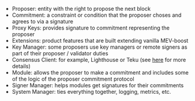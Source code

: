 - Proposer: entity with the right to propose the next block
- Commitment: a constraint or condition that the proposer choses and agrees to via a signature
- Proxy Keys: provides signature to commitment representing the proposer
- Extensions: product features that are built extending vanilla MEV-boost
- Key Manager: some proposers use key managers or remote signers as part of their proposer / validator duties
- Consensus Client: for example, Lighthouse or Teku (see [here](https://ethereum.org/en/developers/docs/nodes-and-clients/) for more details)
- Module: allows the proposer to make a commitment and includes some of the logic of the proposer commitment protocol
- Signer Manager: helps modules get signatures for their commitments
- System Manager: ties everything together, logging, metrics, etc.